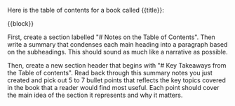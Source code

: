 Here is the table of contents for a book called {{title}}:

{{block}}

First, create a section labelled "# Notes on the Table of Contents". Then write a summary that condenses each main heading into a paragraph based on the subheadings. This should sound as much like a narrative as possible.

Then, create a new section header that begins with "# Key Takeaways from the Table of contents". Read back through this summary notes you just created and pick out 5 to 7 bullet points that reflects the key topics covered in the book that a reader would find most useful. Each point should cover the main idea of the section it represents and why it matters.
